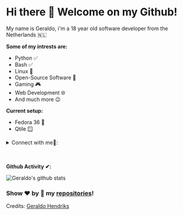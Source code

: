 # Hi there 👋 Welcome on my Github!
My name is Geraldo, i'm a 18 year old software developer from the Netherlands 🇳🇱

**Some of my intrests are:**
- Python ✅
- Bash ✅
- Linux 🐧
- Open-Source Software 📖
- Gaming 🎮
- Web Development 🌐
- And much more 😉

**Current setup:**
 - Fedora 36 🐧
 - Qtile 🪟
<!-- - GDM 🔐 -->  


<!-- Connections -->
<details>
<summary> Connect with me🤝: </summary>  
<a href="https://github.com/GeraldoHendriks">
 <img align="left" alt="Geraldo's Github" width="22px" src="https://upload.wikimedia.org/wikipedia/commons/thumb/a/ae/Github-desktop-logo-symbol.svg/1024px-Github-desktop-logo-symbol.svg.png" />
</a>
<a href="https://twitter.com/G_Hendriks_/">
 <img align="left" alt="Geraldo's Twitter" width="22px" src="https://cdn2.iconfinder.com/data/icons/metro-uinvert-dock/256/Twitter_NEW.png" />
</a>
<a href="https://discord.gg/YbBGjW4xuN">
 <img align="left" alt="Geraldo's Discord" width="22px" src="https://cdn4.iconfinder.com/data/icons/logos-and-brands/512/91_Discord_logo_logos-512.png" />
</a>
</details>
<br>
<br>




**Github Activity ✔:**

<a>
<img href="https://github.com/GeraldoHendriks" align="center" src="https://github-readme-stats.vercel.app/api?username=GeraldoHendriks&show_icons=true&theme=dracula&line_height=27" alt="Geraldo's github stats"/>
</a>

### Show ❤️ by 🌟 my [repositories](https://github.com/GeraldoHendriks?tab=repositories)!

Credits: [Geraldo Hendriks](https://github.com/GeraldoHendriks)
